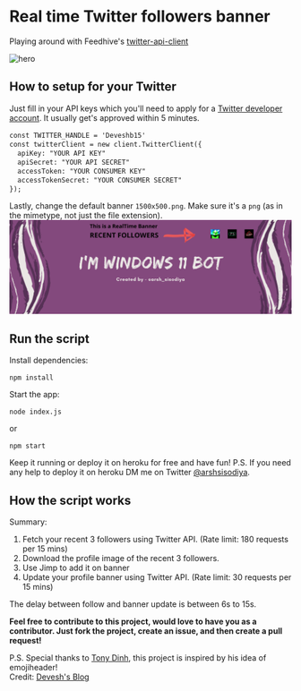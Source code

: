 # Real time Twitter followers banner

Playing around with Feedhive's [twitter-api-client](https://github.com/FeedHive/twitter-api-client)

![hero](https://i.ibb.co/FXNryG7/Followers.png)

## How to setup for your Twitter

Just fill in your API keys which you'll need to apply for a [Twitter developer account](https://developer.twitter.com/en/apply-for-access). It usually get's approved within 5 minutes.

```
const TWITTER_HANDLE = 'Deveshb15'
const twitterClient = new client.TwitterClient({
  apiKey: "YOUR API KEY"
  apiSecret: "YOUR API SECRET" 
  accessToken: "YOUR CONSUMER KEY"
  accessTokenSecret: "YOUR CONSUMER SECRET"
});

```

Lastly, change the default banner `1500x500.png`. Make sure it's a `png` (as in the mimetype, not just the file extension).
![g](https://github.com/arshsisodiya/realtime-twitter-banner/blob/master/1500x500.png?raw=true)

## Run the script

Install dependencies:
```
npm install
```

Start the app:

```
node index.js
```
or
```
npm start
```

Keep it running or deploy it on heroku for free and have fun!
P.S. If you need any help to deploy it on heroku DM me on Twitter [@arshsisodiya](https://twitter.com/arshsisodiya).


## How the script works

Summary:

1. Fetch your recent 3 followers using Twitter API. (Rate limit: 180 requests per 15 mins)
2. Download the profile image of the recent 3 followers.
3. Use Jimp to add it on banner
4. Update your profile banner using Twitter API. (Rate limit: 30 requests per 15 mins)

The delay between follow and banner update is between 6s to 15s.

**Feel free to contribute to this project, would love to have you as a contributor. Just fork the project, create an issue, and then create a pull request!**

P.S. Special thanks to [Tony Dinh](https://twitter.com/tdinh_me), this project is inspired by his idea of emojiheader! <br>
Credit: [Devesh's Blog](https://blog.deveshb.me/create-a-real-time-twitter-banner)
